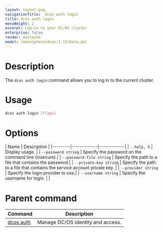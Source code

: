 ```yaml
---
layout: layout.pug
navigationTitle:  dcos auth login
title: dcos auth login
menuWeight: 2
excerpt: Log-in to your DC/OS cluster
enterprise: false
render: mustache
model: /mesosphere/dcos/1.13/data.yml
---
```


# Description

The `dcos auth login` command allows you to log in to the current cluster.

# Usage

```bash
dcos auth login [flags]
```

# Options

| Name |  Description |
|---------|-------------|-------------|
| `--help, h`   | Display usage. |
| `--password string`  |    Specify the password on the command line (insecure).|
| `--password-file string` | Specify the path to a file that contains the password.|
| `--private-key string` | Specify the path to a file that contains the service account private key. |
| `--provider string`  |   Specify the login provider to use.|
|  `--username string`  |   Specify the username for login. |
|


# Parent command

| Command | Description |
|---------|-------------|
| [dcos auth](/mesosphere/dcos/1.13/cli/command-reference/dcos-auth/) |  Manage DC/OS identity and access. |
